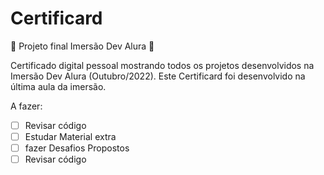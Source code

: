 # Certificard

🌟 Projeto final Imersão Dev Alura 🌟 

 Certificado digital pessoal mostrando todos os projetos desenvolvidos na Imersão Dev Alura (Outubro/2022). Este Certificard foi desenvolvido na última aula da imersão.

A fazer:
- [ ] Revisar código
- [ ] Estudar Material extra
- [ ] fazer Desafios Propostos
- [ ] Revisar código
